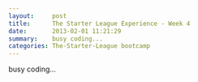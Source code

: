 ```yaml
---
layout:     post
title:      The Starter League Experience - Week 4
date:       2013-02-01 11:21:29
summary:    busy coding...
categories: The-Starter-League bootcamp
---
```


busy coding...
